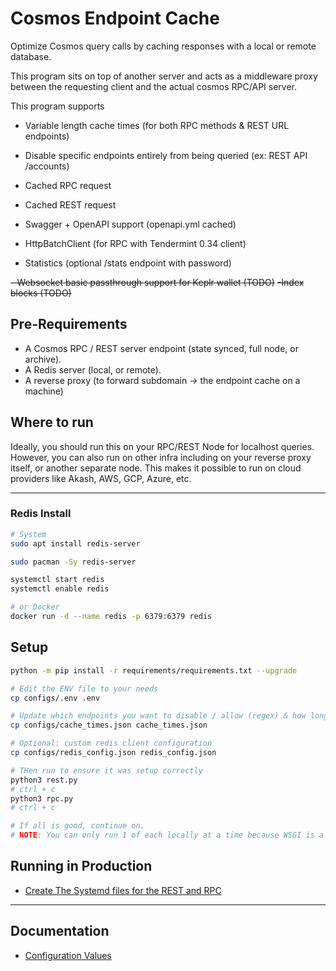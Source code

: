 # Cosmos Endpoint Cache

Optimize Cosmos query calls by caching responses with a local or remote database.

This program sits on top of another server and acts as a middleware proxy between the requesting client and the actual cosmos RPC/API server.

This program supports

- Variable length cache times (for both RPC methods & REST URL endpoints)
- Disable specific endpoints entirely from being queried (ex: REST API /accounts)

- Cached RPC request
- Cached REST request

- Swagger + OpenAPI support (openapi.yml cached)
- HttpBatchClient (for RPC with Tendermint 0.34 client)
- Statistics (optional /stats endpoint with password)

~~- Websocket basic passthrough support for Keplr wallet (TODO)~~
~~-Index blocks (TODO)~~

## Pre-Requirements

- A Cosmos RPC / REST server endpoint (state synced, full node, or archive).
- A Redis server (local, or remote).
- A reverse proxy (to forward subdomain -> the endpoint cache on a machine)

## Where to run

Ideally, you should run this on your RPC/REST Node for localhost queries. However, you can also run on other infra including on your reverse proxy itself, or another separate node.
This makes it possible to run on cloud providers like Akash, AWS, GCP, Azure, etc.

---

### Redis Install

```sh
# System
sudo apt install redis-server

sudo pacman -Sy redis-server

systemctl start redis
systemctl enable redis

# or Docker
docker run -d --name redis -p 6379:6379 redis
```

## Setup

```bash
python -m pip install -r requirements/requirements.txt --upgrade

# Edit the ENV file to your needs
cp configs/.env .env

# Update which endpoints you want to disable / allow (regex) & how long to cache each for.
cp configs/cache_times.json cache_times.json

# Optional: custom redis client configuration
cp configs/redis_config.json redis_config.json

# THen run to ensure it was setup correctly
python3 rest.py
# ctrl + c
python3 rpc.py
# ctrl + c

# If all is good, continue on.
# NOTE: You can only run 1 of each locally at a time because WSGI is a pain. Requires Systemd as a service to run both in parrallel.
```

## Running in Production

- [Create The Systemd files for the REST and RPC](./docs/SYSTEMD_FILES.md)

---

## Documentation

- [Configuration Values](./docs/CONFIG_VALUES.md)
